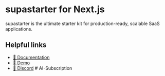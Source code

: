 # supastarter for Next.js

supastarter is the ultimate starter kit for production-ready, scalable SaaS applications.

## Helpful links

- [📘 Documentation](https://supastarter.dev/docs/nextjs)
- [🚀 Demo](https://demo.supastarter.dev)
- [💬 Discord](https://discord.gg/BZDNtf8hqt)
#   A I - S u b s c r i p t i o n  
 